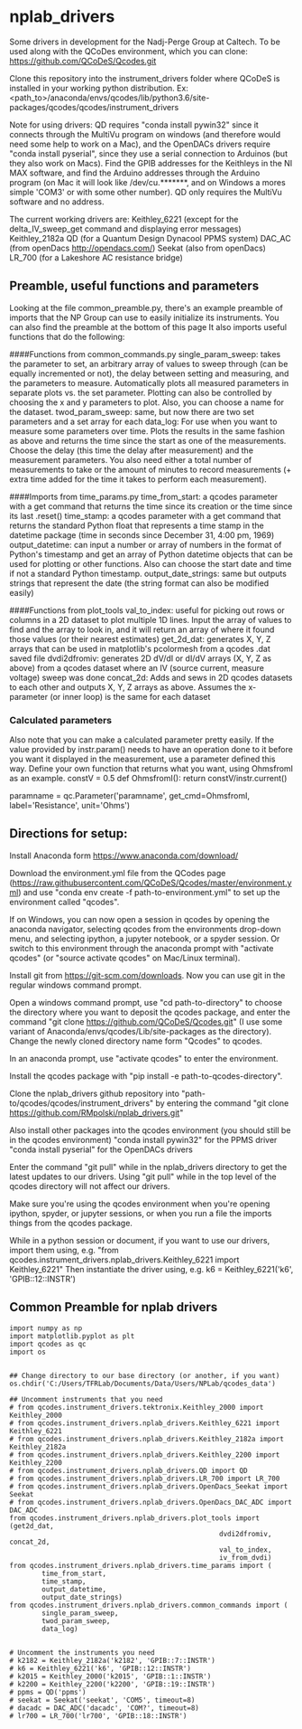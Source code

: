 # nplab_drivers
Some drivers in development for the Nadj-Perge Group at Caltech.
To be used along with the QCoDes environment, which you can clone:
https://github.com/QCoDeS/Qcodes.git

Clone this repository into the instrument_drivers folder where QCoDeS is installed in your working python distribution. Ex: <path_to>/anaconda/envs/qcodes/lib/python3.6/site-packages/qcodes/qcodes/instrument_drivers

Note for using drivers: QD requires "conda install pywin32" since it connects through the MultiVu program on windows (and therefore would need some help to work on a Mac), and the OpenDACs drivers require "conda install pyserial", since they use a serial connection to Arduinos (but they also work on Macs). Find the GPIB addresses for the Keithleys in the NI MAX software, and find the Arduino addresses through the Arduino program (on Mac it will look like /dev/cu.*******, and on Windows a mores simple 'COM3' or with some other number). QD only requires the MultiVu software and no address.

The current working drivers are:
Keithley_6221 (except for the delta_IV_sweep_get command and displaying error messages)
Keithley_2182a
QD (for a Quantum Design Dynacool PPMS system)
DAC_AC (from openDacs http://opendacs.com/)
Seekat (also from openDacs)
LR_700 (for a Lakeshore AC resistance bridge)


## Preamble, useful functions and parameters
Looking at the file common_preamble.py, there's an example preamble of imports that the NP Group can use to easily initialize its instruments. You can also find the preamble at the bottom of this page It also imports useful functions that do the following:

####Functions from common_commands.py
single_param_sweep: takes the parameter to set, an arbitrary array of values to sweep through (can be equally incremented or not), the delay between setting and measuring, and the parameters to measure. Automatically plots all measured parameters in separate plots vs. the set parameter. Plotting can also be controlled by choosing the x and y parameters to plot. Also, you can choose a name for the dataset.
twod_param_sweep: same, but now there are two set parameters and a set array for each
data_log: For use when you want to measure some parameters over time. Plots the results in the same fashion as above and returns the time since the start as one of the measurements. Choose the delay (this time the delay after measurement) and the measurement parameters. You also need either a total number of measurements to take or the amount of minutes to record measurements (+ extra time added for the time it takes to perform each measurement).

####Imports from time_params.py
time_from_start: a qcodes parameter with a get command that returns the time since its creation or the time since its last .reset()
time_stamp: a qcodes parameter with a get command that returns the standard Python float that represents a time stamp in the datetime package (time in seconds since December 31, 4:00 pm, 1969)
output_datetime: can input a number or array of numbers in the format of Python's timestamp and get an array of Python datetime objects that can be used for plotting or other functions. Also can choose the start date and time if not a standard Python timestamp.
output_date_strings: same but outputs strings that represent the date (the string format can also be modified easily)

####Functions from plot_tools
val_to_index: useful for picking out rows or columns in a 2D dataset to plot multiple 1D lines. Input the array of values to find and the array to look in, and it will return an array of where it found those values (or their nearest estimates)
get_2d_dat: generates X, Y, Z arrays that can be used in matplotlib's pcolormesh from a qcodes .dat saved file
dvdi2dfromiv: generates 2D dV/dI or dI/dV arrays (X, Y, Z as above) from a qcodes dataset where an IV (source current, measure voltage) sweep was done
concat_2d: Adds and sews in 2D qcodes datasets to each other and outputs X, Y, Z arrays as above. Assumes the x-parameter (or inner loop) is the same for each dataset


### Calculated parameters
Also note that you can make a calculated parameter pretty easily. If the value provided by instr.param() needs
to have an operation done to it before you want it displayed in the
measurement, use a parameter defined this way. Define your own function that
returns what you want, using OhmsfromI as an example.
constV = 0.5
def OhmsfromI():
    return constV/instr.current()


paramname = qc.Parameter('paramname', get_cmd=OhmsfromI, label='Resistance',
                         unit='Ohms')


## Directions for setup:
Install Anaconda form https://www.anaconda.com/download/

Download the environment.yml file from the QCodes page (https://raw.githubusercontent.com/QCoDeS/Qcodes/master/environment.yml) and use "conda env create -f path-to-environment.yml" to set up the environment called "qcodes".

If on Windows, you can now open a session in qcodes by opening the anaconda navigator, selecting qcodes from the environments drop-down menu, and selecting ipython, a jupyter notebook, or a spyder session. Or switch to this environment through the anaconda prompt with "activate qcodes" (or "source activate qcodes" on Mac/Linux terminal).

Install git from https://git-scm.com/downloads. Now you can use git in the regular windows command prompt.

Open a windows command prompt, use "cd path-to-directory" to choose the directory where you want to deposit the qcodes package, and enter the command "git clone https://github.com/QCoDeS/Qcodes.git" (I use some variant of Anaconda/envs/qcodes/Lib/site-packages as the directory). Change the newly cloned directory name form "Qcodes" to qcodes.

In an anaconda prompt, use "activate qcodes" to enter the environment.

Install the qcodes package with "pip install -e path-to-qcodes-directory".

Clone the nplab_drivers github repository into "path-to/qcodes/qcodes/instrument_drivers" by entering the command "git clone https://github.com/RMpolski/nplab_drivers.git"

Also install other packages into the qcodes environment (you should still be in the qcodes environment)
"conda install pywin32" for the PPMS driver
"conda install pyserial" for the OpenDACs drivers

Enter the command "git pull" while in the nplab_drivers directory to get the latest updates to our drivers. Using "git pull" while in the top level of the qcodes directory will not affect our drivers.

Make sure you're using the qcodes environment when you're opening ipython, spyder, or jupyter sessions, or when you run a file the imports things from the qcodes package.

While in a python session or document, if you want to use our drivers, import them using, e.g. "from qcodes.instrument_drivers.nplab_drivers.Keithley_6221 import Keithley_6221"
Then instantiate the driver using, e.g. k6 = Keithley_6221('k6', 'GPIB::12::INSTR')




## Common Preamble for nplab drivers
```
import numpy as np
import matplotlib.pyplot as plt
import qcodes as qc
import os


## Change directory to our base directory (or another, if you want)
os.chdir('C:/Users/TFRLab/Documents/Data/Users/NPLab/qcodes_data')

## Uncomment instruments that you need
# from qcodes.instrument_drivers.tektronix.Keithley_2000 import Keithley_2000
# from qcodes.instrument_drivers.nplab_drivers.Keithley_6221 import Keithley_6221
# from qcodes.instrument_drivers.nplab_drivers.Keithley_2182a import Keithley_2182a
# from qcodes.instrument_drivers.nplab_drivers.Keithley_2200 import Keithley_2200
# from qcodes.instrument_drivers.nplab_drivers.QD import QD
# from qcodes.instrument_drivers.nplab_drivers.LR_700 import LR_700
# from qcodes.instrument_drivers.nplab_drivers.OpenDacs_Seekat import Seekat
# from qcodes.instrument_drivers.nplab_drivers.OpenDacs_DAC_ADC import DAC_ADC
from qcodes.instrument_drivers.nplab_drivers.plot_tools import (get2d_dat,
                                                    dvdi2dfromiv, concat_2d,
                                                    val_to_index,
                                                    iv_from_dvdi)
from qcodes.instrument_drivers.nplab_drivers.time_params import (
        time_from_start,
        time_stamp,
        output_datetime,
        output_date_strings)
from qcodes.instrument_drivers.nplab_drivers.common_commands import (
        single_param_sweep,
        twod_param_sweep,
        data_log)


# Uncomment the instruments you need
# k2182 = Keithley_2182a('k2182', 'GPIB::7::INSTR')
# k6 = Keithley_6221('k6', 'GPIB::12::INSTR')
# k2015 = Keithley_2000('k2015', 'GPIB::1::INSTR')
# k2200 = Keithley_2200('k2200', 'GPIB::19::INSTR')
# ppms = QD('ppms')
# seekat = Seekat('seekat', 'COM5', timeout=8)
# dacadc = DAC_ADC('dacadc', 'COM?', timeout=8)
# lr700 = LR_700('lr700', 'GPIB::18::INSTR')
```

